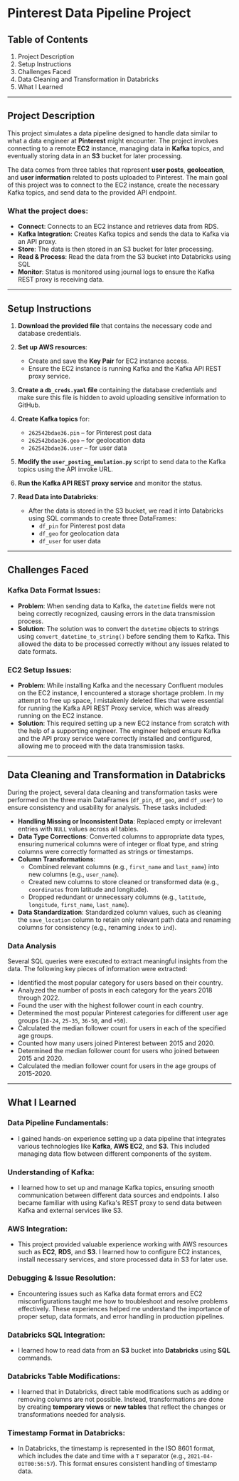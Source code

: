 # Pinterest Data Pipeline Project

## Table of Contents

1. Project Description
2. Setup Instructions
3. Challenges Faced
4. Data Cleaning and Transformation in Databricks
5. What I Learned

---

## Project Description

This project simulates a data pipeline designed to handle data similar to what a data engineer at **Pinterest** might encounter. The project involves connecting to a remote **EC2** instance, managing data in **Kafka** topics, and eventually storing data in an **S3** bucket for later processing.

The data comes from three tables that represent **user posts**, **geolocation**, and **user information** related to posts uploaded to Pinterest. The main goal of this project was to connect to the EC2 instance, create the necessary Kafka topics, and send data to the provided API endpoint.

### What the project does:
- **Connect**: Connects to an EC2 instance and retrieves data from RDS.
- **Kafka Integration**: Creates Kafka topics and sends the data to Kafka via an API proxy.
- **Store**: The data is then stored in an S3 bucket for later processing.
- **Read & Process**: Read the data from the S3 bucket into Databricks using SQL
- **Monitor**: Status is monitored using journal logs to ensure the Kafka REST proxy is receiving data.

---

## Setup Instructions

1. **Download the provided file** that contains the necessary code and database credentials.

2. **Set up AWS resources**:
   - Create and save the **Key Pair** for EC2 instance access.
   - Ensure the EC2 instance is running Kafka and the Kafka API REST proxy service.

3. **Create a `db_creds.yaml` file** containing the database credentials and make sure this file is hidden to avoid uploading sensitive information to GitHub.

4. **Create Kafka topics** for:
   - `262542bdae36.pin` – for Pinterest post data
   - `262542bdae36.geo` – for geolocation data
   - `262542bdae36.user` – for user data

5. **Modify the `user_posting_emulation.py`** script to send data to the Kafka topics using the API invoke URL.

6. **Run the Kafka API REST proxy service** and monitor the status.

7. **Read Data into Databricks**:
   - After the data is stored in the S3 bucket, we read it into Databricks using SQL commands to create three DataFrames:
     - `df_pin` for Pinterest post data
     - `df_geo` for geolocation data
     - `df_user` for user data

---

## Challenges Faced

### Kafka Data Format Issues:
- **Problem**: When sending data to Kafka, the `datetime` fields were not being correctly recognized, causing errors in the data transmission process.
- **Solution**: The solution was to convert the `datetime` objects to strings using `convert_datetime_to_string()` before sending them to Kafka. This allowed the data to be processed correctly without any issues related to date formats.

### EC2 Setup Issues:
- **Problem**: While installing Kafka and the necessary Confluent modules on the EC2 instance, I encountered a storage shortage problem. In my attempt to free up space, I mistakenly deleted files that were essential for running the Kafka API REST Proxy service, which was already running on the EC2 instance.
- **Solution**: This required setting up a new EC2 instance from scratch with the help of a supporting engineer. The engineer helped ensure Kafka and the API proxy service were correctly installed and configured, allowing me to proceed with the data transmission tasks.

---

## Data Cleaning and Transformation in Databricks
During the project, several data cleaning and transformation tasks were performed on the three main DataFrames (`df_pin`, `df_geo`, and `df_user`) to ensure consistency and usability for analysis. These tasks included:

- **Handling Missing or Inconsistent Data**: Replaced empty or irrelevant entries with `NULL` values across all tables.
- **Data Type Corrections**: Converted columns to appropriate data types, ensuring numerical columns were of integer or float type, and string columns were correctly formatted as strings or timestamps.
- **Column Transformations**: 
  - Combined relevant columns (e.g., `first_name` and `last_name`) into new columns (e.g., `user_name`).
  - Created new columns to store cleaned or transformed data (e.g., `coordinates` from latitude and longitude).
  - Dropped redundant or unnecessary columns (e.g., `latitude`, `longitude`, `first_name`, `last_name`).
- **Data Standardization**: Standardized column values, such as cleaning the `save_location` column to retain only relevant path data and renaming columns for consistency (e.g., renaming `index` to `ind`).

### Data Analysis
Several SQL queries were executed to extract meaningful insights from the data. The following key pieces of information were extracted:

-  Identified the most popular category for users based on their country.
-  Analyzed the number of posts in each category for the years 2018 through 2022.
-  Found the user with the highest follower count in each country.
-  Determined the most popular Pinterest categories for different user age groups (`18-24`, `25-35`, `36-50`, and `+50`).
-  Calculated the median follower count for users in each of the specified age groups.
-  Counted how many users joined Pinterest between 2015 and 2020.
-  Determined the median follower count for users who joined between 2015 and 2020.
-  Calculated the median follower count for users in the age groups of 2015-2020.

---

## What I Learned

### Data Pipeline Fundamentals:
- I gained hands-on experience setting up a data pipeline that integrates various technologies like **Kafka**, **AWS EC2**, and **S3**. This included managing data flow between different components of the system.

### Understanding of Kafka:
- I learned how to set up and manage Kafka topics, ensuring smooth communication between different data sources and endpoints. I also became familiar with using Kafka's REST proxy to send data between Kafka and external services like S3.

### AWS Integration:
- This project provided valuable experience working with AWS resources such as **EC2**, **RDS**, and **S3**. I learned how to configure EC2 instances, install necessary services, and store processed data in S3 for later use.

### Debugging & Issue Resolution:
- Encountering issues such as Kafka data format errors and EC2 misconfigurations taught me how to troubleshoot and resolve problems effectively. These experiences helped me understand the importance of proper setup, data formats, and error handling in production pipelines.

### Databricks SQL Integration:
- I learned how to read data from an **S3** bucket into **Databricks** using **SQL** commands.

### Databricks Table Modifications:
- I learned that in Databricks, direct table modifications such as adding or removing columns are not possible. Instead, transformations are done by creating **temporary views** or **new tables** that reflect the changes or transformations needed for analysis.

### Timestamp Format in Databricks:
- In Databricks, the timestamp is represented in the ISO 8601 format, which includes the date and time with a `T` separator (e.g., `2021-04-01T00:56:57`). This format ensures consistent handling of timestamp data.